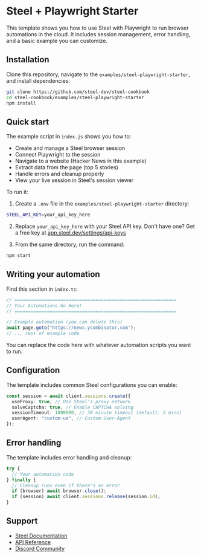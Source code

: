 # Steel + Playwright Starter

This template shows you how to use Steel with Playwright to run browser automations in the cloud. It includes session management, error handling, and a basic example you can customize.

## Installation

Clone this repository, navigate to the `examples/steel-playwright-starter`, and install dependencies:

```bash
git clone https://github.com/steel-dev/steel-cookbook
cd steel-cookbook/examples/steel-playwright-starter
npm install
```

## Quick start

The example script in `index.js` shows you how to:

- Create and manage a Steel browser session
- Connect Playwright to the session
- Navigate to a website (Hacker News in this example)
- Extract data from the page (top 5 stories)
- Handle errors and cleanup properly
- View your live session in Steel's session viewer

To run it:

1. Create a `.env` file in the `examples/steel-playwright-starter` directory:

```bash
STEEL_API_KEY=your_api_key_here
```

2. Replace `your_api_key_here` with your Steel API key. Don't have one? Get a free key at [app.steel.dev/settings/api-keys](https://app.steel.dev/settings/api-keys)

3. From the same directory, run the command:

```bash
npm start
```

## Writing your automation

Find this section in `index.ts`:

```typescript
// ============================================================
// Your Automations Go Here!
// ============================================================

// Example automation (you can delete this)
await page.goto("https://news.ycombinator.com");
// ... rest of example code
```

You can replace the code here with whatever automation scripts you want to run.

## Configuration

The template includes common Steel configurations you can enable:

```typescript
const session = await client.sessions.create({
  useProxy: true, // Use Steel's proxy network
  solveCaptcha: true, // Enable CAPTCHA solving
  sessionTimeout: 1800000, // 30 minute timeout (default: 5 mins)
  userAgent: "custom-ua", // Custom User-Agent
});
```

## Error handling

The template includes error handling and cleanup:

```typescript
try {
  // Your automation code
} finally {
  // Cleanup runs even if there's an error
  if (browser) await browser.close();
  if (session) await client.sessions.release(session.id);
}
```

## Support

- [Steel Documentation](https://docs.steel.dev)
- [API Reference](https://docs.steel.dev/api-reference)
- [Discord Community](https://discord.gg/steel-dev)
